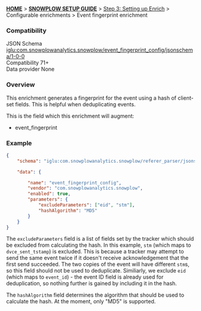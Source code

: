 <a name="top" />

[**HOME**](Home) > [**SNOWPLOW SETUP GUIDE**](Setting-up-Snowplow) > [Step 3: Setting up Enrich](Setting-up-enrich) > Configurable enrichments > Event fingerprint enrichment

### Compatibility

JSON Schema   [iglu:com.snowplowanalytics.snowplow/event_fingerprint_config/jsonschema/1-0-0][schema]  
Compatibility 71+  
Data provider None

### Overview

This enrichment generates a fingerprint for the event using a hash of client-set fields. This is helpful when deduplicating events.

This is the field which this enrichment will augment:

* event_fingerprint

### Example

```json
{
    "schema": "iglu:com.snowplowanalytics.snowplow/referer_parser/jsonschema/1-0-0",

    "data": {

        "name": "event_fingerprint_config",
        "vendor": "com.snowplowanalytics.snowplow",
        "enabled": true,
        "parameters": {
            "excludeParameters": ["eid", "stm"],
            "hashAlgorithm": "MD5"
        }
    }
}
```

The `excludeParameters` field is a list of fields set by the tracker which should be excluded from calculating the hash. In this example, `stm` (which maps to `dvce_sent_tstamp`) is excluded. This is because a tracker may attempt to send the same event twice if it doesn't receive acknowledgement that the first send succeeded. The two copies of the event will have different `stm`s, so this field should not be used to deduplicate. Similiarly, we exclude `eid` (which maps to `event_id`) - the event ID field is already used for deduplication, so nothing further is gained by including it in the hash.

The `hashAlgorithm` field determines the algorithm that should be used to calculate the hash. At the moment, only "MD5" is supported.

[schema]: http://iglucentral.com/schemas/com.snowplowanalytics.snowplow/event_fingerprint_config/jsonschema/1-0-0

[enriched-event-pojo]: https://github.com/snowplow/snowplow/blob/master/3-enrich/scala-common-enrich/src/main/scala/com.snowplowanalytics.snowplow.enrich/common/outputs/EnrichedEvent.scala

[enrichment-scala]: https://github.com/snowplow/snowplow/blob/master/3-enrich/scala-common-enrich/src/main/scala/com.snowplowanalytics.snowplow.enrich/common/enrichments/registry/JavascriptScriptEnrichment.scala

[string-gotcha]: http://nelsonwells.net/2012/02/json-stringify-with-mapped-variables/
[rhino-experiments]: http://snowplowanalytics.com/blog/2013/10/21/scripting-hadoop-part-1-adventures-with-scala-rhino-and-javascript/

[snowplow-tags]: https://github.com/snowplow/snowplow/tags
